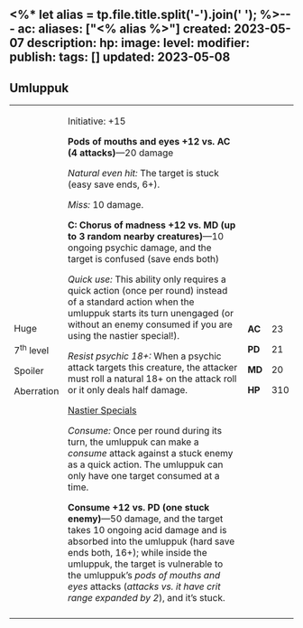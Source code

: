 <%* let alias = tp.file.title.split('-').join(' '); %>---
ac: 
aliases: ["<% alias %>"]
created: 2023-05-07
description: 
hp: 
image: 
level: 
modifier: 
publish: 
tags: []
updated: 2023-05-08
---

## Umluppuk

<table>
<colgroup>
<col style="width: 16%" />
<col style="width: 71%" />
<col style="width: 5%" />
<col style="width: 6%" />
</colgroup>
<tbody>
<tr class="odd">
<td><p>Huge</p>
<p>7<sup>th</sup> level</p>
<p>Spoiler</p>
<p>Aberration</p></td>
<td><p>Initiative: +15</p>
<p><strong>Pods of mouths and eyes +12 vs. AC (4 attacks)</strong>—20
damage</p>
<p><em>Natural even hit:</em> The target is stuck (easy save ends,
6+).</p>
<p><em>Miss:</em> 10 damage.</p>
<p><strong>C: Chorus of madness +12 vs. MD (up to 3 random nearby
creatures)</strong>—10 ongoing psychic damage, and the target is
confused (save ends both)</p>
<p><em>Quick use:</em> This ability only requires a quick action (once
per round) instead of a standard action when the umluppuk starts its
turn unengaged (or without an enemy consumed if you are using the
nastier special!).</p>
<p><em>Resist psychic 18+:</em> When a psychic attack targets this
creature, the attacker must roll a natural 18+ on the attack roll or it
only deals half damage.</p>
<p><u>Nastier Specials</u></p>
<p><em>Consume:</em> Once per round during its turn, the umluppuk can
make a <em>consume</em> attack against a stuck enemy as a quick action.
The umluppuk can only have one target consumed at a time.</p>
<p><strong>Consume +12 vs. PD (one stuck enemy)</strong>—50 damage, and
the target takes 10 ongoing acid damage and is absorbed into the
umluppuk (hard save ends both, 16+); while inside the umluppuk, the
target is vulnerable to the umluppuk’s <em>pods of mouths and eyes</em>
attacks (<em>attacks vs. it have crit range expanded by 2</em>), and
it’s stuck.</p></td>
<td><p><strong>AC</strong></p>
<p><strong>PD</strong></p>
<p><strong>MD</strong></p>
<p><strong>HP</strong></p></td>
<td><p>23</p>
<p>21</p>
<p>20</p>
<p>310</p></td>
</tr>
<tr class="even">
<td></td>
<td></td>
<td></td>
<td></td>
</tr>
</tbody>
</table>
